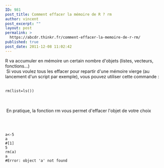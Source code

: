 ```yaml
---
ID: 981
post_title: Comment effacer la mémoire de R ? rm
author: vincent
post_excerpt: ""
layout: post
permalink: >
  https://abcdr.thinkr.fr/comment-effacer-la-memoire-de-r-rm/
published: true
post_date: 2011-12-08 11:02:42
---
```

R va accumuler en mémoire un certain nombre d'objets (listes, vecteurs, fonctions...)<br /> Si vous voulez tous les effacer pour repartir d'une mémoire vierge (au lancement d'un script par exemple), vous pouvez utiliser cette commande :<br />  <pre><code>rm(list=ls())</code></pre> <br /> <br /> En pratique, la fonction rm vous permet d'effacer l'objet de votre choix<br /> <br />  <pre><code><br />a&lt;-5<br />a<br />#[1] 5<br />rm(a)<br />a<br />#Error: object 'a' not found</code></pre>